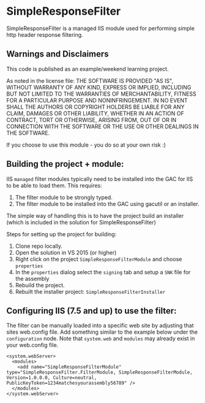 # SimpleResponseFilter
SimpleResponseFilter is a managed IIS module used for performing simple http header response filtering. 

## Warnings and Disclaimers
This code is published as an example/weekend learning project. 

As noted in the license file:
THE SOFTWARE IS PROVIDED "AS IS", WITHOUT WARRANTY OF ANY KIND, EXPRESS OR
IMPLIED, INCLUDING BUT NOT LIMITED TO THE WARRANTIES OF MERCHANTABILITY,
FITNESS FOR A PARTICULAR PURPOSE AND NONINFRINGEMENT. IN NO EVENT SHALL THE
AUTHORS OR COPYRIGHT HOLDERS BE LIABLE FOR ANY CLAIM, DAMAGES OR OTHER
LIABILITY, WHETHER IN AN ACTION OF CONTRACT, TORT OR OTHERWISE, ARISING FROM,
OUT OF OR IN CONNECTION WITH THE SOFTWARE OR THE USE OR OTHER DEALINGS IN THE
SOFTWARE.

If you choose to use this module - you do so at your own risk :)

## Building the project + module:
IIS `managed` filter modules typically need to be installed into the GAC
for IIS to be able to load them. This requires:

1. The filter module to be strongly typed.
2. The filter module to be installed into the GAC using gacutil or an installer.

The simple way of handling this is to have the project build an installer (which is included 
in the solution for SimpleResponseFilter)

Steps for setting up the project for building:

1. Clone repo locally.
2. Open the solution in VS 2015 (or higher)
3. Right click on the project `SimpleResponseFilterModule` and choose `properties`
4. In the `properties` dialog select the `signing` tab and setup a `SNK` file for the assembly
5. Rebuild the project.
6. Rebuilt the installer project: `SimpleResponseFilterInstaller`

## Configuring IIS (7.5 and up) to use the filter:

The filter can be manually loaded into a specific web site by adjusting that sites web.config file. 
Add something similar to the example below under the `configuration` node. Note that `system.web` and `modules` 
may already exist in your web.config file.
```
<system.webServer>
  <modules>
    <add name="SimpleResponseFilterModule" type="SimpleResponseFilter.FilterModule, SimpleResponseFilterModule, Version=1.0.0.0, Culture=neutral, PublicKeyToken=1234matchesyourassembly56789" />
  </modules>
</system.webServer>
```
